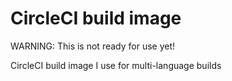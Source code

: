 # CircleCI build image

WARNING: This is not ready for use yet!

CircleCI build image I use for multi-language builds
